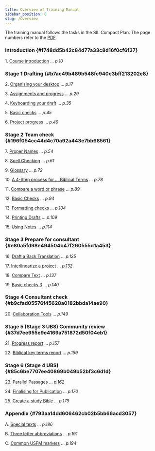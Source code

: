 ```yaml
---
title: Overview of Training Manual
sidebar_position: 0
slug: /Overview
---
```




The training manual follows the tasks in the SIL Compact Plan. The page numbers refer to the [PDF](https://manual.paratext.org/img/Ptx-man-en-9.3.pdf).


### Introduction {#f748dd5b42c84d77a33c8d16f0cf6f37}


1. [Course introduction](https://manual.paratext.org/Training-Manual/Intro) ... _p.10_


### Stage 1 Drafting {#b7ac49b489b548fc940c3bff213202e8}


2. [Organising your desktop](https://manual.paratext.org/Training-Manual/Stage-1/OD) ... _p.17_



3. [Assignments and progress](https://manual.paratext.org/Training-Manual/Stage-1/PP1) ... _p.29_



4. [Keyboarding your draft](https://manual.paratext.org/Training-Manual/Stage-1/KD) ... _p.35_



5. [Basic checks](https://manual.paratext.org/Training-Manual/Stage-1/BC1) ... _p.45_



6. [Project progress](https://manual.paratext.org/Training-Manual/Stage-1/PP2) ... _p.49_


### Stage 2 Team check {#196f054cc44d4c70a92a443e7bb68561}


7. [Proper Names](https://manual.paratext.org/Training-Manual/Stage-2/PN) ... _p.54_



8. [Spell Checking](https://manual.paratext.org/Training-Manual/Stage-2/SP) ... _p.61_



9. [Glossary](https://manual.paratext.org/Training-Manual/Stage-2/GL) ... _p.72_



10. [A 4-Step process for ... Biblical Terms](https://manual.paratext.org/Training-Manual/Stage-2/BT) ... _p.78_



11. [Compare a word or phrase](https://manual.paratext.org/Training-Manual/Stage-2/MP) ... _p.89_



12. [Basic Checks](https://manual.paratext.org/Training-Manual/Stage-2/BC2) ... _p.94_



13. [Formatting checks](https://manual.paratext.org/Training-Manual/Stage-2/FC) ... _p.104_



14. [Printing Drafts](https://manual.paratext.org/Training-Manual/Stage-2/PD) ... _p.109_



15. [Using Notes](https://manual.paratext.org/Training-Manual/Stage-2/UN) ... _p.114_


### Stage 3 Prepare for consultant {#e80a5fd98e494504b47f260555d1a453}


16. [Draft a Back Translation](https://manual.paratext.org/Training-Manual/Stage-3/BT1) ... _p.125_



17. [Interlinearize a project](https://manual.paratext.org/Training-Manual/Stage-3/BT2) ... _p.132_



18. [Compare Text](https://manual.paratext.org/Training-Manual/Stage-3/CT) ... _p.137_



19. [Basic checks 3](https://manual.paratext.org/Training-Manual/Stage-3/BC3) ... _p.140_


### Stage 4 Consultant check {#b9cfad05576f45628a0182bbda14ae90}


20. [Collaboration Tools](https://manual.paratext.org/Training-Manual/Stage-4/Collaboration-tools) ... _p.149_


### Stage 5 (Stage 3 UBS) Community review {#37d7ee955e9e4169a751872d50f04eb1}


21. [Progress report](https://manual.paratext.org/Training-Manual/Stage-5/PPR) ... _p.157_



22. [Biblical key terms report](https://manual.paratext.org/Training-Manual/Stage-5/BTR) ... _p.159_


### Stage 6 (Stage 4 UBS) {#85c6be7707ee40869b049b52bf3c6d1d}


23. [Parallel Passages](https://manual.paratext.org/Training-Manual/Stage-6/PP) ... _p.162_



24. [Finalising for Publication](https://manual.paratext.org/Training-Manual/Stage-6/FFP) ... _p.170_



25. [Create a study Bible](https://manual.paratext.org/Training-Manual/Stage-6/StudyBibles) ... _p.179_


### Appendix {#793aa14dd606462cb02b5bb66acd3057}


A. [Special texts](https://manual.paratext.org/Training-Manual/Appendix/A.st) ... _p.186_



B. [Three letter abbreviations](https://manual.paratext.org/Training-Manual/Appendix/B.3l) ... _p.191_



C. [Common USFM markers](https://manual.paratext.org/Training-Manual/Appendix/C.USFM) ... _p.194_

